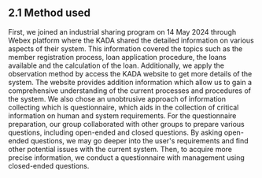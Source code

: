 ## 2.1 Method used

First, we joined an industrial sharing program on 14 May 2024 through Webex platform where the KADA shared the detailed information on various aspects of their system. This information covered the topics such as the member registration process, loan application procedure, the loans available and the calculation of the loan. Additionally, we apply the observation method by access the KADA website to get more details of the system. The website provides addition information which allow us to gain a comprehensive understanding of the current processes and procedures of the system. We also chose an unobtrusive approach of information collecting which is questionnaire, which aids in the collection of critical information on human and system requirements. For the questionnaire preparation, our group collaborated with other groups to prepare various questions, including open-ended and closed questions. By asking open-ended questions, we may go deeper into the user's requirements and find other potential issues with the current system. Then, to acquire more precise information, we conduct a questionnaire with management using closed-ended questions. 
